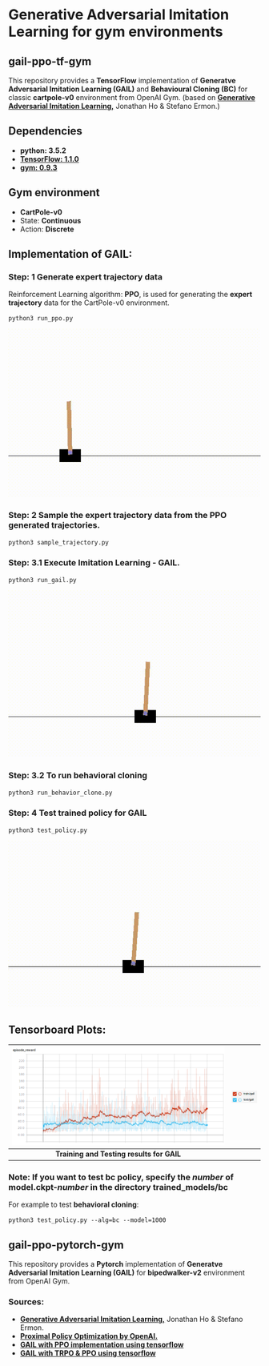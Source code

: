 # Generative Adversarial Imitation Learning for gym environments
## gail-ppo-tf-gym
This repository provides a **TensorFlow** implementation of **Generatve Adversarial Imitation Learning (GAIL)** and **Behavioural Cloning (BC)** for classic **cartpole-v0** environment from OpenAI Gym. (based on <a href="https://arxiv.org/abs/1606.03476"><b>Generative Adversarial Imitation Learning,</b></a> Jonathan Ho & Stefano Ermon.)

## Dependencies
- <b>python: 3.5.2</b>
- <b><a href="https://www.tensorflow.org/">TensorFlow: 1.1.0 </a></b>
- <b><a href="https://github.com/openai/gym">gym: 0.9.3 </a></b>

## Gym environment
- <b>CartPole-v0</b>  
- State: <b>Continuous</b>
- Action: <b>Discrete</b>

## Implementation of GAIL:

### Step: 1 Generate expert trajectory data  
Reinforcement Learning algorithm: <b>PPO</b>, is used for generating the <b>expert trajectory</b> data for the CartPole-v0 environment.
```
python3 run_ppo.py
```
<p align= "center">
  <img src="gail-ppo-tf-gym/gif/training_ppo.gif/">
</p>

### Step: 2 Sample the expert trajectory data from the PPO generated trajectories.
```
python3 sample_trajectory.py
```
### Step: 3.1 Execute Imitation Learning - GAIL.  
```
python3 run_gail.py  
```
<p align= "center">
  <img src="gail-ppo-tf-gym/gif/training_gail.gif/">
</p>

### Step: 3.2 To run behavioral cloning  
```
python3 run_behavior_clone.py
```
### Step: 4 Test trained policy for GAIL
```
python3 test_policy.py
```
<p align= "center">
  <img src="gail-ppo-tf-gym/gif/test_gail.gif/">
</p>


## Tensorboard Plots:
| <img src="gail-ppo-tf-gym/gif/gail_train_test.png/">  | <img src="gail-ppo-tf-gym/gif/gail_legend.png/" align="left"> |  
| :---: | :---: |  
| <b> Training and Testing results for GAIL </b> |

### Note: If you want to test bc policy, specify the _number_ of model.ckpt-_number_ in the directory trained_models/bc  
For example to test <b>behavioral cloning</b>:  
```
python3 test_policy.py --alg=bc --model=1000
```
## gail-ppo-pytorch-gym
This repository provides a **Pytorch** implementation of **Generatve Adversarial Imitation Learning (GAIL)**  for **bipedwalker-v2** environment from OpenAI Gym. 

### Sources:
- <a href="https://arxiv.org/abs/1606.03476"><b>Generative Adversarial Imitation Learning,</b></a> Jonathan Ho & Stefano Ermon.
- <a href="https://blog.openai.com/openai-baselines-ppo/"><b>Proximal Policy Optimization by OpenAI.</b></a>
- <b><a href="https://github.com/uidilr/gail_ppo_tf">GAIL with PPO implementation using tensorflow</a></b>
- <b><a href="https://github.com/andrewliao11/gail-tf">GAIL with TRPO & PPO using tensorflow</a></b>
